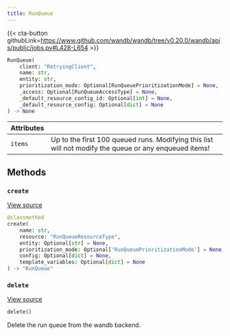 ```yaml
---
title: RunQueue
---
```


{{< cta-button githubLink=https://www.github.com/wandb/wandb/tree/v0.20.0/wandb/apis/public/jobs.py#L428-L654 >}}

```python
RunQueue(
    client: "RetryingClient",
    name: str,
    entity: str,
    prioritization_mode: Optional[RunQueuePrioritizationMode] = None,
    _access: Optional[RunQueueAccessType] = None,
    _default_resource_config_id: Optional[int] = None,
    _default_resource_config: Optional[dict] = None
) -> None
```

| Attributes |  |
| :--- | :--- |
|  `items` |  Up to the first 100 queued runs. Modifying this list will not modify the queue or any enqueued items! |

## Methods

### `create`

[View source](https://www.github.com/wandb/wandb/tree/v0.20.0/wandb/apis/public/jobs.py#L641-L654)

```python
@classmethod
create(
    name: str,
    resource: "RunQueueResourceType",
    entity: Optional[str] = None,
    prioritization_mode: Optional['RunQueuePrioritizationMode'] = None,
    config: Optional[dict] = None,
    template_variables: Optional[dict] = None
) -> "RunQueue"
```

### `delete`

[View source](https://www.github.com/wandb/wandb/tree/v0.20.0/wandb/apis/public/jobs.py#L515-L537)

```python
delete()
```

Delete the run queue from the wandb backend.
